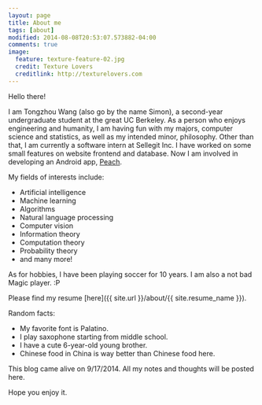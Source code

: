 ```yaml
---
layout: page
title: About me
tags: [about]
modified: 2014-08-08T20:53:07.573882-04:00
comments: true
image:
  feature: texture-feature-02.jpg
  credit: Texture Lovers
  creditlink: http://texturelovers.com
---
```


Hello there!

I am Tongzhou Wang (also go by the name Simon), a second-year undergraduate student at the great UC Berkeley. As a person who enjoys engineering and humanity, I am having fun with my majors, computer science and statistics, as well as my intended minor, philosophy. Other than that, I am currently a software intern at Sellegit Inc. I have worked on some small features on website frontend and database. Now I am involved in developing an Android app, [Peach](https://play.google.com/store/apps/details?id=peach.fdroid).

My fields of interests include:

+ Artificial intelligence
+ Machine learning
+ Algorithms
+ Natural language processing
+ Computer vision
+ Information theory
+ Computation theory
+ Probability theory
+ and many more!

As for hobbies, I have been playing soccer for 10 years. I am also a not bad Magic player. :P

Please find my resume [here]({{ site.url }}/about/{{ site.resume_name }}).

Random facts:

+ My favorite font is Palatino.
+ I play saxophone starting from middle school.
+ I have a cute 6-year-old young brother.
+ Chinese food in China is way better than Chinese food here.

This blog came alive on 9/17/2014. All my notes and thoughts will be posted here.

Hope you enjoy it.
